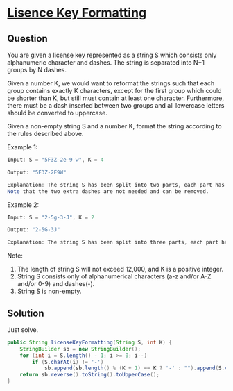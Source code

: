 # [Lisence Key Formatting](https://leetcode.com/problems/license-key-formatting/)

## Question 

You are given a license key represented as a string S which consists only alphanumeric character and dashes. The string is separated into N+1 groups by N dashes.

Given a number K, we would want to reformat the strings such that each group contains exactly K characters, except for the first group which could be shorter than K, but still must contain at least one character. Furthermore, there must be a dash inserted between two groups and all lowercase letters should be converted to uppercase.

Given a non-empty string S and a number K, format the string according to the rules described above.

Example 1:

```java
Input: S = "5F3Z-2e-9-w", K = 4

Output: "5F3Z-2E9W"

Explanation: The string S has been split into two parts, each part has 4 characters.
Note that the two extra dashes are not needed and can be removed.
```

Example 2:

```java
Input: S = "2-5g-3-J", K = 2

Output: "2-5G-3J"

Explanation: The string S has been split into three parts, each part has 2 characters except the first part as it could be shorter as mentioned above.
```

Note:

1. The length of string S will not exceed 12,000, and K is a positive integer.
2. String S consists only of alphanumerical characters (a-z and/or A-Z and/or 0-9) and dashes(-).
3. String S is non-empty.

## Solution 

Just solve.

```java
public String licenseKeyFormatting(String S, int K) {
    StringBuilder sb = new StringBuilder();
    for (int i = S.length() - 1; i >= 0; i--)
        if (S.charAt(i) != '-')
            sb.append(sb.length() % (K + 1) == K ? '-' : "").append(S.charAt(i));
    return sb.reverse().toString().toUpperCase();
}
```